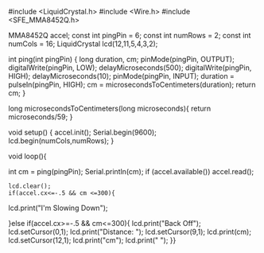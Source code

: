 #include <LiquidCrystal.h>
#include <Wire.h>
#include <SFE_MMA8452Q.h>

MMA8452Q accel;
const int pingPin = 6;
const int numRows = 2;
const int numCols = 16;
LiquidCrystal lcd(12,11,5,4,3,2);

int ping(int pingPin)
{
long duration, cm;
pinMode(pingPin, OUTPUT);
digitalWrite(pingPin, LOW);
delayMicroseconds(500);
digitalWrite(pingPin, HIGH);
delayMicroseconds(10);
pinMode(pingPin, INPUT);
duration = pulseIn(pingPin, HIGH);
cm = microsecondsToCentimeters(duration);
return cm;
}

long microsecondsToCentimeters(long microseconds){
  return microseconds/59;
}
  
  
void setup()
{
  accel.init();
Serial.begin(9600);
lcd.begin(numCols,numRows);
}

void loop(){
  
  int cm = ping(pingPin);
  Serial.println(cm);
  if (accel.available())
  accel.read();
  
    lcd.clear();
    if(accel.cx<=-.5 && cm <=300){
  
  lcd.print("I'm Slowing Down");
 
}else if(accel.cx>=-.5 && cm<=300){
  lcd.print("Back Off");
  lcd.setCursor(0,1);
  lcd.print("Distance: ");
  lcd.setCursor(9,1);
  lcd.print(cm);
  lcd.setCursor(12,1);
  lcd.print("cm");
  lcd.print("   ");
}}
